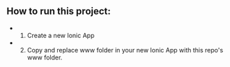 ## How to run this project:
- 1. Create a new Ionic App
- 2. Copy and replace www folder in your new Ionic App with this repo's www folder.